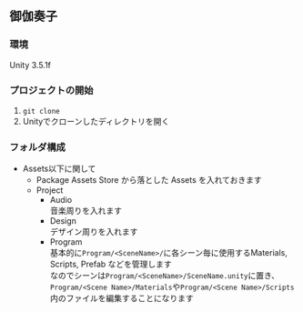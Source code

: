 ## 御伽奏子
### 環境
  Unity 3.5.1f

### プロジェクトの開始

1. `git clone`
1. Unityでクローンしたディレクトリを開く


### フォルダ構成
- Assets以下に関して
  - Package
    Assets Store から落とした Assets を入れておきます
  - Project
    - Audio  
      音楽周りを入れます
    - Design  
      デザイン周りを入れます
    - Program  
      基本的に`Program/<SceneName>/`に各シーン毎に使用するMaterials, Scripts, Prefab などを管理します  
      なのでシーンは`Program/<SceneName>/SceneName.unity`に置き、`Program/<Scene Name>/Materials`や`Program/<Scene Name>/Scripts`内のファイルを編集することになります

